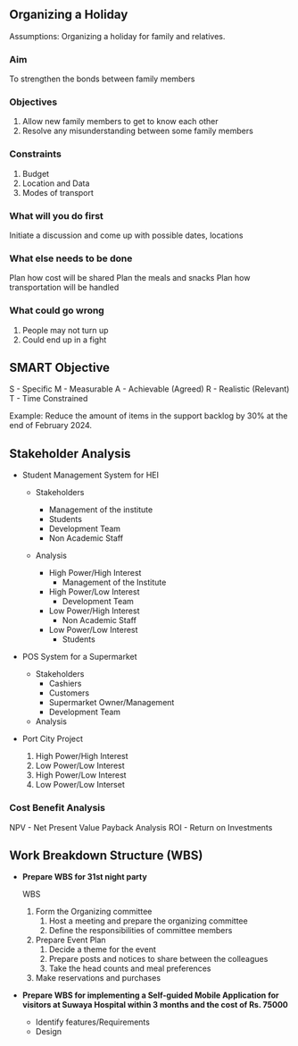 ## Organizing a Holiday

Assumptions:
Organizing a holiday for family and relatives.

### Aim
To strengthen the bonds between family members

### Objectives
1. Allow new family members to get to know each other
2. Resolve any misunderstanding between some family members

### Constraints
1. Budget
2. Location and Data
3. Modes of transport

### What will you do first
Initiate a discussion and come up with possible dates, locations

### What else needs to be done
Plan how cost will be shared
Plan the meals and snacks
Plan how transportation will be handled

### What could go wrong
1. People may not turn up
2. Could end up in a fight


## SMART Objective

S - Specific
M - Measurable
A - Achievable (Agreed)
R - Realistic (Relevant)
T - Time Constrained

Example:
Reduce the amount of items in the support backlog by 30% at the end of February 2024.

## Stakeholder Analysis

* Student Management System for HEI
  
    * Stakeholders
        * Management of the institute
        * Students
        * Development Team
        * Non Academic Staff
          
    * Analysis
        * High Power/High Interest
            * Management of the Institute
        * High Power/Low Interest
            * Development Team
        * Low Power/High Interest
            * Non Academic Staff
        * Low Power/Low Interest
            * Students
    
* POS System for a Supermarket
    * Stakeholders
        * Cashiers
        * Customers
        * Supermarket Owner/Management
        * Development Team
    * Analysis
      
* Port City Project
       
    1. High Power/High Interest
    2. Low Power/Low Interest
    3. High Power/Low Interest
    4. Low Power/Low Interset


### Cost Benefit Analysis

NPV - Net Present Value
Payback Analysis
ROI - Return on Investments

## Work Breakdown Structure (WBS)

* **Prepare WBS for 31st night party**

    WBS
    1. Form the Organizing committee
        1. Host a meeting and prepare the organizing committee
        2. Define the responsibilities of committee members
    2. Prepare Event Plan
        1. Decide a theme for the event
        2. Prepare posts and notices to share between the colleagues
        3. Take the head counts and meal preferences
    4. Make reservations and purchases

* **Prepare WBS for  implementing a Self-guided Mobile Application for visitors at Suwaya Hospital within 3 months and the cost of Rs. 75000**
  
    * Identify features/Requirements
    * Design
  


